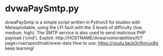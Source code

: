 # dvwaPaySmtp.py
dvwaPaySmtp is a simple script written in Python3 for studies with Metasploitable,
using the LFI fault with the 3 levels of difficulty (low, medium, high). 
The SMTP service is also used to send malicious PHP payload ('cmd'). 
Exploit: http://HOSTNAME/dvwa/vulnerabilities/fi/?page=/var/spool/mail/www-data
How to use: https://youtu.be/q3n1hnrux8g
keep learning!
